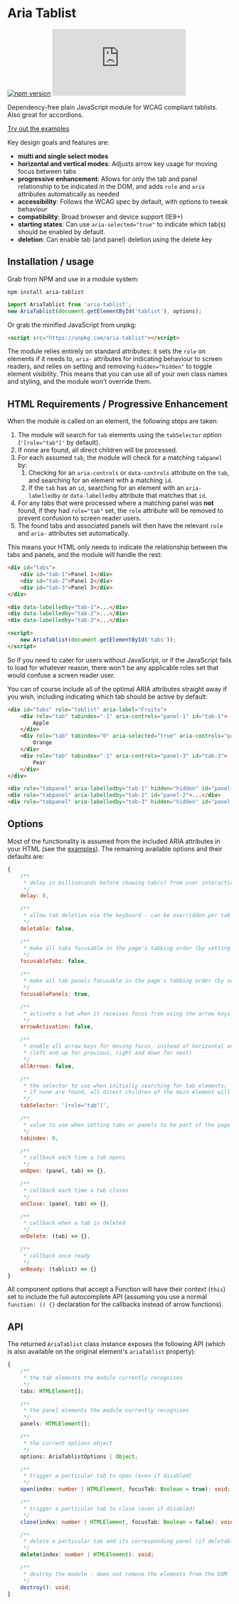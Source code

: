 # Aria Tablist

[![npm version](https://img.shields.io/npm/v/aria-tablist.svg)](http://npm.im/aria-tablist)
[![gzip size](http://img.badgesize.io/https://unpkg.com/aria-tablist/dist/aria-tablist.min.js?compression=gzip)](https://unpkg.com/aria-tablist/dist/aria-tablist.min.js)

Dependency-free plain JavaScript module for WCAG compliant tablists. Also great for accordions.

[Try out the examples](https://mynamesleon.github.io/aria-tablist/examples/)

Key design goals and features are:

-   **multi and single select modes**
-   **horizontal and vertical modes**: Adjusts arrow key usage for moving focus between tabs
-   **progressive enhancement**: Allows for only the tab and panel relationship to be indicated in the DOM, and adds `role` and `aria` attributes automatically as needed
-   **accessibility**: Follows the WCAG spec by default, with options to tweak behaviour
-   **compatibility**: Broad browser and device support (IE9+)
-   **starting states**: Can use `aria-selected="true"` to indicate which tab(s) should be enabled by default.
-   **deletion**: Can enable tab (and panel) deletion using the delete key

## Installation / usage

Grab from NPM and use in a module system:

```
npm install aria-tablist
```

```javascript
import AriaTablist from 'aria-tablist';
new AriaTablist(document.getElementById('tablist'), options);
```

Or grab the minified JavaScript from unpkg:

```html
<script src="https://unpkg.com/aria-tablist"></script>
```

The module relies entirely on standard attributes: it sets the `role` on elements if it needs to, `aria-` attributes for indicating behaviour to screen readers, and relies on setting and removing `hidden="hidden"` to toggle element visibility. This means that you can use all of your own class names and styling, and the module won't override them.

## HTML Requirements / Progressive Enhancement

When the module is called on an element, the following steps are taken:

1. The module will search for `tab` elements using the `tabSelector` option (`'[role="tab"]'` by default).
2. If none are found, all direct children will be processed.
3. For each assumed `tab`, the module will check for a matching `tabpanel` by:
    1. Checking for an `aria-controls` or `data-controls` attribute on the `tab`, and searching for an element with a matching `id`.
    2. If the `tab` has an `id`, searching for an element with an `aria-labelledby` or `data-labelledby` attribute that matches that `id`.
4. For any tabs that were processed where a matching panel was **not** found, if they had `role="tab"` set, the `role` attribute will be removed to prevent confusion to screen reader users.
5. The found tabs and associated panels will then have the relevant `role` and `aria-` attributes set automatically.

This means your HTML only needs to indicate the relationship between the tabs and panels, and the module will handle the rest:

```html
<div id="tabs">
    <div id="tab-1">Panel 1</div>
    <div id="tab-2">Panel 2</div>
    <div id="tab-3">Panel 3</div>
</div>

<div data-labelledby="tab-1">...</div>
<div data-labelledby="tab-2">...</div>
<div data-labelledby="tab-3">...</div>

<script>
    new AriaTablist(document.getElementById('tabs'));
</script>
```

So if you need to cater for users without JavaScript, or if the JavaScript fails to load for whatever reason, there won't be any applicable roles set that would confuse a screen reader user.

You can of course include all of the optimal ARIA attributes straight away if you wish, including indicating which tab should be active by default:

```html
<div id="tabs" role="tablist" aria-label="Fruits">
    <div role="tab" tabindex="-1" aria-controls="panel-1" id="tab-1">
        Apple
    </div>
    <div role="tab" tabindex="0" aria-selected="true" aria-controls="panel-2" id="tab-2">
        Orange
    </div>
    <div role="tab" tabindex="-1" aria-controls="panel-3" id="tab-3">
        Pear
    </div>
</div>

<div role="tabpanel" aria-labelledby="tab-1" hidden="hidden" id="panel-1">...</div>
<div role="tabpanel" aria-labelledby="tab-2" id="panel-2">...</div>
<div role="tabpanel" aria-labelledby="tab-3" hidden="hidden" id="panel-3">...</div>
```

## Options

Most of the functionality is assumed from the included ARIA attributes in your HTML (see the [examples](https://mynamesleon.github.io/aria-tablist/examples/)). The remaining available options and their defaults are:

```javascript
{
    /**
     * delay in milliseconds before showing tab(s) from user interaction
     */
    delay: 0,

    /**
     * allow tab deletion via the keyboard - can be overridden per tab by setting `data-deletable="false"`
     */
    deletable: false,

    /**
     * make all tabs focusable in the page's tabbing order (by setting a `tabindex` on them), instead of just 1
     */
    focusableTabs: false,

    /**
     * make all tab panels focusable in the page's tabbing order (by setting a `tabindex` on them)
     */
    focusablePanels: true,

    /**
     * activate a tab when it receives focus from using the arrow keys
     */
    arrowActivation: false,

    /**
     * enable all arrow keys for moving focus, instead of horizontal or vertical arrows based on `aria-orientation` attribute
     * (left and up for previous, right and down for next)
     */
    allArrows: false,

    /**
     * the selector to use when initially searching for tab elements;
     * if none are found, all direct children of the main element will be processed
     */
    tabSelector: '[role="tab"]',

    /**
     * value to use when setting tabs or panels to be part of the page's tabbing order
     */
    tabindex: 0,

    /**
     * callback each time a tab opens
     */
    onOpen: (panel, tab) => {},

    /**
     * callback each time a tab closes
     */
    onClose: (panel, tab) => {},

    /**
     * callback when a tab is deleted
     */
    onDelete: (tab) => {},

    /**
     * callback once ready
     */
    onReady: (tablist) => {}
}
```

All component options that accept a Function will have their context (`this`) set to include the full autocomplete API (assuming you use a normal `function: () {}` declaration for the callbacks instead of arrow functions).

## API

The returned `AriaTablist` class instance exposes the following API (which is also available on the original element's `ariaTablist` property):

```typescript
{
    /**
     * the tab elements the module currently recognises
     */
    tabs: HTMLElement[];

    /**
     * the panel elements the module currently recognises
     */
    panels: HTMLElement[];

    /**
     * the current options object
     */
    options: AriaTablistOptions | Object;

    /**
     * trigger a particular tab to open (even if disabled)
     */
    open(index: number | HTMLElement, focusTab: Boolean = true): void;

    /**
     * trigger a particular tab to close (even if disabled)
     */
    close(index: number | HTMLElement, focusTab: Boolean = false): void;

    /**
     * delete a particular tab and its corresponding panel (if deletable)
     */
    delete(index: number | HTMLElement): void;

    /**
     * destroy the module - does not remove the elements from the DOM
     */
    destroy(): void;
}
```
